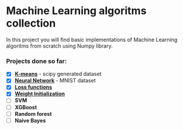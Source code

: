 # Machine Learning algoritms collection
In this project you will find basic implementations of Machine Learning algoritms from scratch using Numpy library.
### Projects done so far: 
- [x] [__K-means__](https://github.com/maciejbalawejder/MLalgorithms-collection/tree/main/K-means) - scipy generated dataset 
- [x] [__Neural Network__](https://github.com/maciejbalawejder/MLalgorithms-collection/tree/main/Neural%20Network) - MNIST dataset
- [x] [__Loss functions__](https://github.com/maciejbalawejder/MLalgorithms-collection/blob/main/Loss%20functions/loss_functions.ipynb)
- [x] [__Weight Initialization__](https://github.com/maciejbalawejder/MLalgorithms-collection/blob/main/weight%20initialization/weight_init.ipynb)
- [ ] __SVM__
- [ ] __XGBoost__
- [ ] __Random forest__
- [ ] __Naive Bayes__
